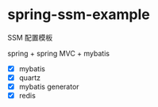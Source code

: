 # spring-ssm-example
SSM 配置模板

spring + spring MVC + mybatis

- [x] mybatis
- [x] quartz
- [x] mybatis generator
- [x] redis
